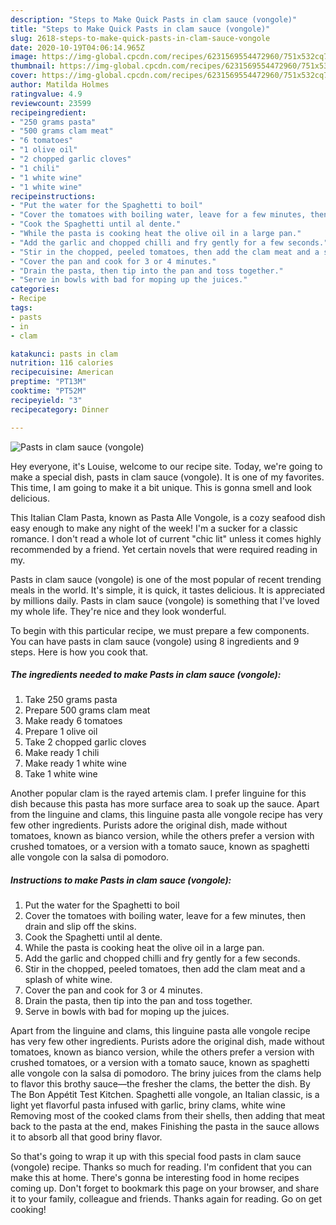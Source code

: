 ```yaml
---
description: "Steps to Make Quick Pasts in clam sauce (vongole)"
title: "Steps to Make Quick Pasts in clam sauce (vongole)"
slug: 2618-steps-to-make-quick-pasts-in-clam-sauce-vongole
date: 2020-10-19T04:06:14.965Z
image: https://img-global.cpcdn.com/recipes/6231569554472960/751x532cq70/pasts-in-clam-sauce-vongole-recipe-main-photo.jpg
thumbnail: https://img-global.cpcdn.com/recipes/6231569554472960/751x532cq70/pasts-in-clam-sauce-vongole-recipe-main-photo.jpg
cover: https://img-global.cpcdn.com/recipes/6231569554472960/751x532cq70/pasts-in-clam-sauce-vongole-recipe-main-photo.jpg
author: Matilda Holmes
ratingvalue: 4.9
reviewcount: 23599
recipeingredient:
- "250 grams pasta"
- "500 grams clam meat"
- "6 tomatoes"
- "1 olive oil"
- "2 chopped garlic cloves"
- "1 chili"
- "1 white wine"
- "1 white wine"
recipeinstructions:
- "Put the water for the Spaghetti to boil"
- "Cover the tomatoes with boiling water, leave for a few minutes, then drain and slip off the skins."
- "Cook the Spaghetti until al dente."
- "While the pasta is cooking heat the olive oil in a large pan."
- "Add the garlic and chopped chilli and fry gently for a few seconds."
- "Stir in the chopped, peeled tomatoes, then add the clam meat and a splash of white wine."
- "Cover the pan and cook for 3 or 4 minutes."
- "Drain the pasta, then tip into the pan and toss together."
- "Serve in bowls with bad for moping up the juices."
categories:
- Recipe
tags:
- pasts
- in
- clam

katakunci: pasts in clam 
nutrition: 116 calories
recipecuisine: American
preptime: "PT13M"
cooktime: "PT52M"
recipeyield: "3"
recipecategory: Dinner

---
```



![Pasts in clam sauce (vongole)](https://img-global.cpcdn.com/recipes/6231569554472960/751x532cq70/pasts-in-clam-sauce-vongole-recipe-main-photo.jpg)

Hey everyone, it's Louise, welcome to our recipe site. Today, we're going to make a special dish, pasts in clam sauce (vongole). It is one of my favorites. This time, I am going to make it a bit unique. This is gonna smell and look delicious.

This Italian Clam Pasta, known as Pasta Alle Vongole, is a cozy seafood dish easy enough to make any night of the week! I&#39;m a sucker for a classic romance. I don&#39;t read a whole lot of current &#34;chic lit&#34; unless it comes highly recommended by a friend. Yet certain novels that were required reading in my.

Pasts in clam sauce (vongole) is one of the most popular of recent trending meals in the world. It's simple, it is quick, it tastes delicious. It is appreciated by millions daily. Pasts in clam sauce (vongole) is something that I've loved my whole life. They're nice and they look wonderful.


To begin with this particular recipe, we must prepare a few components. You can have pasts in clam sauce (vongole) using 8 ingredients and 9 steps. Here is how you cook that.

<!--inarticleads1-->

##### The ingredients needed to make Pasts in clam sauce (vongole):

1. Take 250 grams pasta
1. Prepare 500 grams clam meat
1. Make ready 6 tomatoes
1. Prepare 1 olive oil
1. Take 2 chopped garlic cloves
1. Make ready 1 chili
1. Make ready 1 white wine
1. Take 1 white wine


Another popular clam is the rayed artemis clam. I prefer linguine for this dish because this pasta has more surface area to soak up the sauce. Apart from the linguine and clams, this linguine pasta alle vongole recipe has very few other ingredients. Purists adore the original dish, made without tomatoes, known as bianco version, while the others prefer a version with crushed tomatoes, or a version with a tomato sauce, known as spaghetti alle vongole con la salsa di pomodoro. 

<!--inarticleads2-->

##### Instructions to make Pasts in clam sauce (vongole):

1. Put the water for the Spaghetti to boil
1. Cover the tomatoes with boiling water, leave for a few minutes, then drain and slip off the skins.
1. Cook the Spaghetti until al dente.
1. While the pasta is cooking heat the olive oil in a large pan.
1. Add the garlic and chopped chilli and fry gently for a few seconds.
1. Stir in the chopped, peeled tomatoes, then add the clam meat and a splash of white wine.
1. Cover the pan and cook for 3 or 4 minutes.
1. Drain the pasta, then tip into the pan and toss together.
1. Serve in bowls with bad for moping up the juices.


Apart from the linguine and clams, this linguine pasta alle vongole recipe has very few other ingredients. Purists adore the original dish, made without tomatoes, known as bianco version, while the others prefer a version with crushed tomatoes, or a version with a tomato sauce, known as spaghetti alle vongole con la salsa di pomodoro. The briny juices from the clams help to flavor this brothy sauce—the fresher the clams, the better the dish. By The Bon Appétit Test Kitchen. Spaghetti alle vongole, an Italian classic, is a light yet flavorful pasta infused with garlic, briny clams, white wine Removing most of the cooked clams from their shells, then adding that meat back to the pasta at the end, makes Finishing the pasta in the sauce allows it to absorb all that good briny flavor. 

So that's going to wrap it up with this special food pasts in clam sauce (vongole) recipe. Thanks so much for reading. I'm confident that you can make this at home. There's gonna be interesting food in home recipes coming up. Don't forget to bookmark this page on your browser, and share it to your family, colleague and friends. Thanks again for reading. Go on get cooking!
